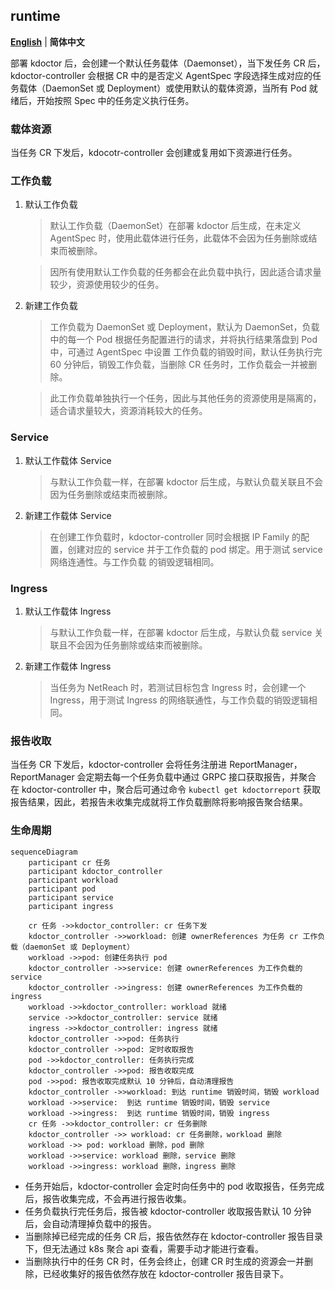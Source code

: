 ## runtime

[**English**](./runtime.md) | **简体中文**

部署 kdoctor 后，会创建一个默认任务载体（Daemonset），当下发任务 CR 后，kdoctor-controller 会根据 CR 中的是否定义 AgentSpec 字段选择生成对应的任务载体（DaemonSet 或 Deployment）或使用默认的载体资源，当所有 Pod 就绪后，开始按照 Spec 中的任务定义执行任务。

### 载体资源

当任务 CR 下发后，kdocotr-controller 会创建或复用如下资源进行任务。

### 工作负载

1. 默认工作负载
    >默认工作负载（DaemonSet）在部署 kdoctor 后生成，在未定义 AgentSpec 时，使用此载体进行任务，此载体不会因为任务删除或结束而被删除。
    
    >因所有使用默认工作负载的任务都会在此负载中执行，因此适合请求量较少，资源使用较少的任务。  

2. 新建工作负载
    >工作负载为 DaemonSet 或 Deployment，默认为 DaemonSet，负载中的每一个 Pod 根据任务配置进行的请求，并将执行结果落盘到 Pod 中，可通过 AgentSpec 中设置
    > 工作负载的销毁时间，默认任务执行完 60 分钟后，销毁工作负载，当删除 CR 任务时，工作负载会一并被删除。

    >此工作负载单独执行一个任务，因此与其他任务的资源使用是隔离的，适合请求量较大，资源消耗较大的任务。 

### Service

1. 默认工作载体 Service
    >与默认工作负载一样，在部署 kdoctor 后生成，与默认负载关联且不会因为任务删除或结束而被删除。
2. 新建工作载体 Service
    >在创建工作负载时，kdoctor-controller 同时会根据 IP Family 的配置，创建对应的 service 并于工作负载的 pod 绑定。用于测试 service 网络连通性。与工作负载
    >的销毁逻辑相同。

### Ingress

1. 默认工作载体 Ingress
   >与默认工作负载一样，在部署 kdoctor 后生成，与默认负载 service 关联且不会因为任务删除或结束而被删除。
2. 新建工作载体 Ingress
   >当任务为 NetReach 时，若测试目标包含 Ingress 时，会创建一个 Ingress，用于测试 Ingress 的网络联通性，与工作负载的销毁逻辑相同。
   

### 报告收取

当任务 CR 下发后，kdoctor-controller 会将任务注册进 ReportManager，ReportManager 会定期去每一个任务负载中通过 GRPC 接口获取报告，并聚合
在 kdoctor-controller 中，聚合后可通过命令 `kubectl get kdoctorreport` 获取报告结果，因此，若报告未收集完成就将工作负载删除将影响报告聚合结果。


###  生命周期

```mermaid
sequenceDiagram
    participant cr 任务
    participant kdoctor_controller
    participant workload
    participant pod
    participant service
    participant ingress

    cr 任务 ->>kdoctor_controller: cr 任务下发
    kdoctor_controller ->>workload: 创建 ownerReferences 为任务 cr 工作负载（daemonSet 或 Deployment）
    workload ->>pod: 创建任务执行 pod
    kdoctor_controller ->>service: 创建 ownerReferences 为工作负载的 service
    kdoctor_controller ->>ingress: 创建 ownerReferences 为工作负载的 ingress
    workload ->>kdoctor_controller: workload 就绪
    service ->>kdoctor_controller: service 就绪
    ingress ->>kdoctor_controller: ingress 就绪
    kdoctor_controller ->>pod: 任务执行
    kdoctor_controller ->>pod: 定时收取报告
    pod ->>kdoctor_controller: 任务执行完成
    kdoctor_controller ->>pod: 报告收取完成
    pod ->>pod: 报告收取完成默认 10 分钟后，自动清理报告
    kdoctor_controller ->>workload: 到达 runtime 销毁时间，销毁 workload
    workload ->>service:  到达 runtime 销毁时间，销毁 service
    workload ->>ingress:  到达 runtime 销毁时间，销毁 ingress
    cr 任务 ->>kdoctor_controller: cr 任务删除
    kdoctor_controller ->> workload: cr 任务删除，workload 删除
    workload ->> pod: workload 删除，pod 删除
    workload ->>service: workload 删除，service 删除
    workload ->>ingress: workload 删除，ingress 删除
```

* 任务开始后，kdoctor-controller 会定时向任务中的 pod 收取报告，任务完成后，报告收集完成，不会再进行报告收集。
* 任务负载执行完任务后，报告被 kdoctor-controller 收取报告默认 10 分钟后，会自动清理掉负载中的报告。
* 当删除掉已经完成的任务 CR 后，报告依然存在 kdoctor-controller 报告目录下，但无法通过 k8s 聚合 api 查看，需要手动才能进行查看。
* 当删除执行中的任务 CR 时，任务会终止，创建 CR 时生成的资源会一并删除，已经收集好的报告依然存放在 kdoctor-controller 报告目录下。